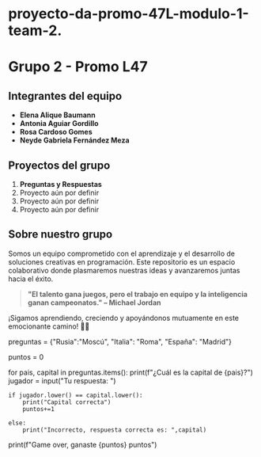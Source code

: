 # proyecto-da-promo-47L-modulo-1-team-2.
# Grupo 2 - Promo L47

## **Integrantes del equipo**
- **Elena Alique Baumann**  
- **Antonia Aguiar Gordillo**  
- **Rosa Cardoso Gomes**  
- **Neyde Gabriela Fernández Meza**  

## **Proyectos del grupo**
1. **Preguntas y Respuestas**  
2. Proyecto aún por definir  
3. Proyecto aún por definir  
4. Proyecto aún por definir  

## **Sobre nuestro grupo**
Somos un equipo comprometido con el aprendizaje y el desarrollo de soluciones creativas en programación. Este repositorio es un espacio colaborativo donde plasmaremos nuestras ideas y avanzaremos juntas hacia el éxito.  

> **"El talento gana juegos, pero el trabajo en equipo y la inteligencia ganan campeonatos." – Michael Jordan**

¡Sigamos aprendiendo, creciendo y apoyándonos mutuamente en este emocionante camino! 🚀✨



preguntas = {"Rusia":"Moscú", "Italia": "Roma", "España": "Madrid"}

puntos = 0 

for pais, capital in preguntas.items():
    print(f"¿Cuál es la capital de {pais}?")
    jugador = input("Tu respuesta: ")

    if jugador.lower() == capital.lower():
        print("Capital correcta")
        puntos+=1

    else: 
        print("Incorrecto, respuesta correcta es: ",capital)
print(f"Game over, ganaste {puntos} puntos")


